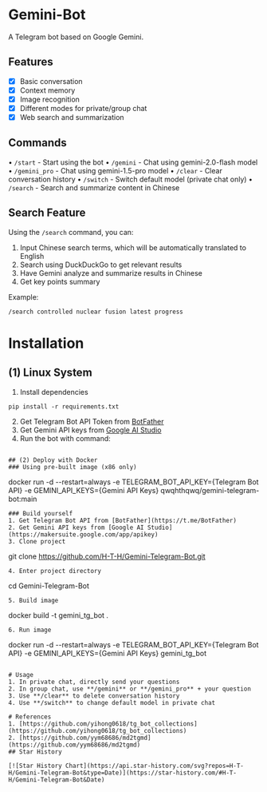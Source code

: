 # Gemini-Bot

A Telegram bot based on Google Gemini.

## Features

- [X] Basic conversation
- [X] Context memory
- [X] Image recognition
- [X] Different modes for private/group chat
- [X] Web search and summarization

## Commands

• `/start` - Start using the bot
• `/gemini` - Chat using gemini-2.0-flash model
• `/gemini_pro` - Chat using gemini-1.5-pro model
• `/clear` - Clear conversation history
• `/switch` - Switch default model (private chat only)
• `/search` - Search and summarize content in Chinese

## Search Feature

Using the `/search` command, you can:

1. Input Chinese search terms, which will be automatically translated to English
2. Search using DuckDuckGo to get relevant results
3. Have Gemini analyze and summarize results in Chinese
4. Get key points summary

Example:
```
/search controlled nuclear fusion latest progress
```

# Installation
## (1) Linux System
1. Install dependencies
```
pip install -r requirements.txt
```
2. Get Telegram Bot API Token from [BotFather](https://t.me/BotFather)
3. Get Gemini API keys from [Google AI Studio](https://makersuite.google.com/app/apikey)
4. Run the bot with command:
```

## (2) Deploy with Docker
### Using pre-built image (x86 only)
```
docker run -d --restart=always -e TELEGRAM_BOT_API_KEY={Telegram Bot API} -e GEMINI_API_KEYS={Gemini API Keys} qwqhthqwq/gemini-telegram-bot:main
```
### Build yourself
1. Get Telegram Bot API from [BotFather](https://t.me/BotFather)
2. Get Gemini API keys from [Google AI Studio](https://makersuite.google.com/app/apikey)
3. Clone project
```
git clone https://github.com/H-T-H/Gemini-Telegram-Bot.git
```
4. Enter project directory
```
cd Gemini-Telegram-Bot
```
5. Build image
```
docker build -t gemini_tg_bot .
```
6. Run image
```
docker run -d --restart=always -e TELEGRAM_BOT_API_KEY={Telegram Bot API} -e GEMINI_API_KEYS={Gemini API Keys} gemini_tg_bot
```

# Usage
1. In private chat, directly send your questions
2. In group chat, use **/gemini** or **/gemini_pro** + your question
3. Use **/clear** to delete conversation history
4. Use **/switch** to change default model in private chat

# References
1. [https://github.com/yihong0618/tg_bot_collections](https://github.com/yihong0618/tg_bot_collections)
2. [https://github.com/yym68686/md2tgmd](https://github.com/yym68686/md2tgmd)
## Star History

[![Star History Chart](https://api.star-history.com/svg?repos=H-T-H/Gemini-Telegram-Bot&type=Date)](https://star-history.com/#H-T-H/Gemini-Telegram-Bot&Date)
